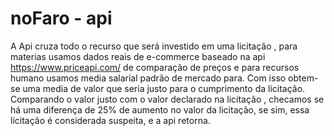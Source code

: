 # noFaro - api

A Api cruza todo o recurso que será investido em uma licitação , para materias usamos dados reais de e-commerce baseado na api https://www.priceapi.com/ de comparação de preços   e para recursos humano usamos media salarial  padrão de mercado para. Com isso obtem-se uma media de valor que seria justo para o cumprimento da licitação. Comparando o valor justo com o valor declarado  na licitação , checamos se há uma diferença de 25% de aumento no valor da licitação,  se sim, essa licitação é considerada suspeita, e a api retorna.

